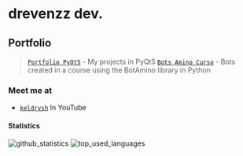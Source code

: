 # drevenzz dev.

## Portfolio

>[`Portfolio PyQt5`](https://github.com/drevenzz/portfolio-pyqt5) - My projects in PyQt5
>[`Bots Amino Curso`](https://github.com/drevenzz/BotsAminoCurso) - Bots created in a course using the BotAmino library in Python

### Meet me at

- [`keldrysh`](https://youtube.com/keldrysh) In YouTube

#### Statistics

![github_statistics](https://github-readme-stats.vercel.app/api?username=drevenzz&show_icons=true&theme=dark&hide_border=true)
![top_used_languages](https://github-readme-stats.vercel.app/api/top-langs/?username=drevenzz&theme=dark&hide_border=true)
